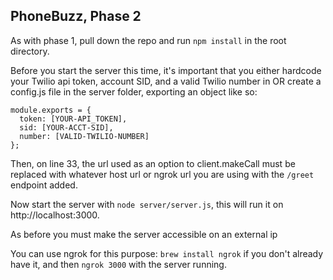 ## PhoneBuzz, Phase 2

As with phase 1, pull down the repo and run `npm install` in the root directory.

Before you start the server this time, it's important that you either hardcode your Twilio api token, account SID, and a valid Twilio number in OR create a config.js file in the server folder, exporting an object like so:

````
module.exports = {
  token: [YOUR-API_TOKEN],
  sid: [YOUR-ACCT-SID],
  number: [VALID-TWILIO-NUMBER]
};
````
Then, on line 33, the url used as an option to client.makeCall must be replaced with whatever host url or ngrok url you are using with the `/greet` endpoint added.

Now start the server with `node server/server.js`, this will run it on http://localhost:3000.

As before you must make the server accessible on an external ip

You can use ngrok for this purpose: `brew install ngrok` if you don't already have it, and then `ngrok 3000` with the server running.
